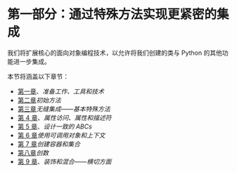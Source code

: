 # 第一部分：通过特殊方法实现更紧密的集成

我们将扩展核心的面向对象编程技术，以允许将我们创建的类与 Python 的其他功能进一步集成。

本节将涵盖以下章节：

*   [第一章](01.html)、*准备工作、工具和技术*
*   [第二章](02.html)*初始方法*
*   [第三章](03.html)*无缝集成——基本特殊方法*
*   [第 4 章](04.html)、*属性访问、属性和描述符*
*   [第 5 章](05.html)、*设计一致的 ABCs*
*   [第 6 章](06.html)*使用可调用对象和上下文*
*   [第 7 章](07.html)*创建容器和集合*
*   [第八章](08.html)*创数*
*   [第 9 章](09.html)、*装饰和混合——横切方面*